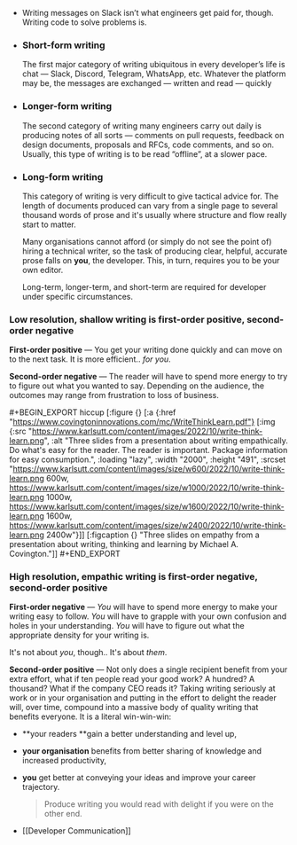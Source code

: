 - Writing messages on Slack isn’t what engineers get paid for, though. Writing code to solve problems is.
- ### Short-form writing
  
  The first major category of writing ubiquitous in every developer’s life is chat — Slack, Discord, Telegram, WhatsApp, etc. Whatever the platform may be, the messages are exchanged — written and read — quickly
- ### Longer-form writing
  
  The second category of writing many engineers carry out daily is producing notes of all sorts — comments on pull requests, feedback on design documents, proposals and RFCs, code comments, and so on. Usually, this type of writing is to be read “offline”, at a slower pace.
- ### Long-form writing
  
  This category of writing is very difficult to give tactical advice for. The length of documents produced can vary from a single page to several thousand words of prose and it's usually where structure and flow really start to matter.
  
  Many organisations cannot afford (or simply do not see the point of) hiring a technical writer, so the task of producing clear, helpful, accurate prose falls on **you**, the developer. This, in turn, requires you to be your own editor.
  
  Long-term, longer-term, and short-term are required for developer under specific circumstances.
### Low resolution, shallow writing is first-order positive, second-order negative

**First-order positive** — You get your writing done quickly and can move on to the next task. It is more efficient.. *for you*.

**Second-order negative** — The reader will have to spend more energy to try to figure out what you wanted to say. Depending on the audience, the outcomes may range from frustration to loss of business.

#+BEGIN_EXPORT hiccup
[:figure {} [:a {:href "https://www.covingtoninnovations.com/mc/WriteThinkLearn.pdf"} [:img {:src "https://www.karlsutt.com/content/images/2022/10/write-think-learn.png", :alt "Three slides from a presentation about writing empathically. Do what's easy for the reader. The reader is important. Package information for easy consumption.", :loading "lazy", :width "2000", :height "491", :srcset "https://www.karlsutt.com/content/images/size/w600/2022/10/write-think-learn.png 600w, https://www.karlsutt.com/content/images/size/w1000/2022/10/write-think-learn.png 1000w, https://www.karlsutt.com/content/images/size/w1600/2022/10/write-think-learn.png 1600w, https://www.karlsutt.com/content/images/size/w2400/2022/10/write-think-learn.png 2400w"}]] [:figcaption {} "Three slides on empathy from a presentation about writing, thinking and learning by Michael A. Covington."]]
#+END_EXPORT
### High resolution, empathic writing is first-order negative, second-order positive

**First-order negative** — *You* will have to spend more energy to make your writing easy to follow. *You* will have to grapple with your own confusion and holes in your understanding. *You* will have to figure out what the appropriate density for your writing is.

It's not about *you*, though.. It's about *them*.

**Second-order positive** — Not only does a single recipient benefit from your extra effort, what if ten people read your good work? A hundred? A thousand? What if the company CEO reads it? Taking writing seriously at work or in your organisation and putting in the effort to delight the reader will, over time, compound into a massive body of quality writing that benefits everyone. It is a literal win-win-win:
- **your readers **gain a better understanding and level up,
- **your organisation** benefits from better sharing of knowledge and increased productivity,
- **you** get better at conveying your ideas and improve your career trajectory.
  
  > Produce writing you would read with delight if you were on the other end.
- [[Developer Communication]]